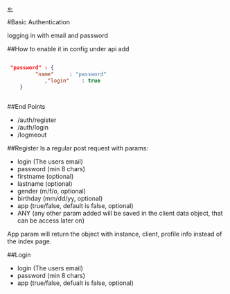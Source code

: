 [<-](https://github.com/LiveSqrd/docs#some-usefull-resources)

#Basic Authentication

logging in with email and password

##How to enable it
in config under api add 
```json

 "password"	: {
  		 "name" 	: "password"
			,"login"	: true
	}
	
```
##End Points
* /auth/register
* /auth/login
* /logmeout 


##Register
Is a regular post request with params:
* login (The users email)
* password (min 8 chars)
* firstname (optional)
* lastname (optional)
* gender (m/f/o, optional)
* birthday (mm/dd/yy, optional)
* app (true/false, default is false, optional)
* ANY (any other param added will be saved in the client data object, that can be access later on)

App param will return the object with instance, client, profile info instead of the index page. 

##Login
* login (The users email)
* password (min 8 chars)
* app (true/false, defualt is false, optional)



